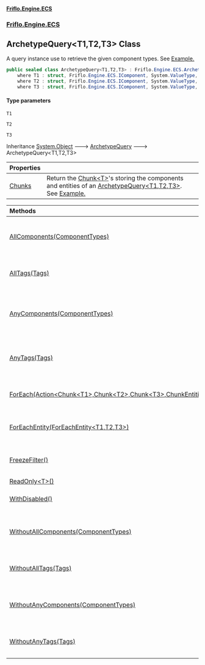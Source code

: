 #### [Friflo.Engine.ECS](index.md 'index')
### [Friflo.Engine.ECS](Friflo.Engine.ECS.md 'Friflo.Engine.ECS')

## ArchetypeQuery<T1,T2,T3> Class

A query instance use to retrieve the given component types.
See <a href="https://github.com/friflo/Friflo.Json.Fliox/wiki/Examples-~-General#query-entities">Example.</a>

```csharp
public sealed class ArchetypeQuery<T1,T2,T3> : Friflo.Engine.ECS.ArchetypeQuery
    where T1 : struct, Friflo.Engine.ECS.IComponent, System.ValueType, System.ValueType
    where T2 : struct, Friflo.Engine.ECS.IComponent, System.ValueType, System.ValueType
    where T3 : struct, Friflo.Engine.ECS.IComponent, System.ValueType, System.ValueType
```
#### Type parameters

<a name='Friflo.Engine.ECS.ArchetypeQuery_T1,T2,T3_.T1'></a>

`T1`

<a name='Friflo.Engine.ECS.ArchetypeQuery_T1,T2,T3_.T2'></a>

`T2`

<a name='Friflo.Engine.ECS.ArchetypeQuery_T1,T2,T3_.T3'></a>

`T3`

Inheritance [System.Object](https://docs.microsoft.com/en-us/dotnet/api/System.Object 'System.Object') &#129106; [ArchetypeQuery](ArchetypeQuery.md 'Friflo.Engine.ECS.ArchetypeQuery') &#129106; ArchetypeQuery<T1,T2,T3>

| Properties | |
| :--- | :--- |
| [Chunks](ArchetypeQuery_T1,T2,T3_.Chunks.md 'Friflo.Engine.ECS.ArchetypeQuery<T1,T2,T3>.Chunks') | Return the [Chunk&lt;T&gt;](Chunk_T_.md 'Friflo.Engine.ECS.Chunk<T>')'s storing the components and entities of an [ArchetypeQuery&lt;T1,T2,T3&gt;](ArchetypeQuery_T1,T2,T3_.md 'Friflo.Engine.ECS.ArchetypeQuery<T1,T2,T3>').<br/> See <a href="https://github.com/friflo/Friflo.Json.Fliox/wiki/Examples-~-Optimization#enumerate-query-chunks">Example.</a> |

| Methods | |
| :--- | :--- |
| [AllComponents(ComponentTypes)](ArchetypeQuery_T1,T2,T3_.AllComponents(ComponentTypes).md 'Friflo.Engine.ECS.ArchetypeQuery<T1,T2,T3>.AllComponents(Friflo.Engine.ECS.ComponentTypes)') | A query result will contain only entities having all passed [componentTypes](ArchetypeQuery_T1,T2,T3_.AllComponents(ComponentTypes).md#Friflo.Engine.ECS.ArchetypeQuery_T1,T2,T3_.AllComponents(Friflo.Engine.ECS.ComponentTypes).componentTypes 'Friflo.Engine.ECS.ArchetypeQuery<T1,T2,T3>.AllComponents(Friflo.Engine.ECS.ComponentTypes).componentTypes'). |
| [AllTags(Tags)](ArchetypeQuery_T1,T2,T3_.AllTags(Tags).md 'Friflo.Engine.ECS.ArchetypeQuery<T1,T2,T3>.AllTags(Friflo.Engine.ECS.Tags)') | A query result will contain only entities having all passed [tags](ArchetypeQuery_T1,T2,T3_.AllTags(Tags).md#Friflo.Engine.ECS.ArchetypeQuery_T1,T2,T3_.AllTags(Friflo.Engine.ECS.Tags).tags 'Friflo.Engine.ECS.ArchetypeQuery<T1,T2,T3>.AllTags(Friflo.Engine.ECS.Tags).tags'). |
| [AnyComponents(ComponentTypes)](ArchetypeQuery_T1,T2,T3_.AnyComponents(ComponentTypes).md 'Friflo.Engine.ECS.ArchetypeQuery<T1,T2,T3>.AnyComponents(Friflo.Engine.ECS.ComponentTypes)') | A query result will contain only entities having any of the the passed [componentTypes](ArchetypeQuery_T1,T2,T3_.AnyComponents(ComponentTypes).md#Friflo.Engine.ECS.ArchetypeQuery_T1,T2,T3_.AnyComponents(Friflo.Engine.ECS.ComponentTypes).componentTypes 'Friflo.Engine.ECS.ArchetypeQuery<T1,T2,T3>.AnyComponents(Friflo.Engine.ECS.ComponentTypes).componentTypes'). |
| [AnyTags(Tags)](ArchetypeQuery_T1,T2,T3_.AnyTags(Tags).md 'Friflo.Engine.ECS.ArchetypeQuery<T1,T2,T3>.AnyTags(Friflo.Engine.ECS.Tags)') | A query result will contain only entities having any of the the passed [tags](ArchetypeQuery_T1,T2,T3_.AnyTags(Tags).md#Friflo.Engine.ECS.ArchetypeQuery_T1,T2,T3_.AnyTags(Friflo.Engine.ECS.Tags).tags 'Friflo.Engine.ECS.ArchetypeQuery<T1,T2,T3>.AnyTags(Friflo.Engine.ECS.Tags).tags'). |
| [ForEach(Action&lt;Chunk&lt;T1&gt;,Chunk&lt;T2&gt;,Chunk&lt;T3&gt;,ChunkEntities&gt;)](ArchetypeQuery_T1,T2,T3_.ForEach(Action_Chunk_T1_,Chunk_T2_,Chunk_T3_,ChunkEntities_).md 'Friflo.Engine.ECS.ArchetypeQuery<T1,T2,T3>.ForEach(System.Action<Friflo.Engine.ECS.Chunk<T1>,Friflo.Engine.ECS.Chunk<T2>,Friflo.Engine.ECS.Chunk<T3>,Friflo.Engine.ECS.ChunkEntities>)') | Returns a [QueryJob](QueryJob.md 'Friflo.Engine.ECS.QueryJob') that enables [Parallel](JobExecution.md#Friflo.Engine.ECS.JobExecution.Parallel 'Friflo.Engine.ECS.JobExecution.Parallel') query execution. |
| [ForEachEntity(ForEachEntity&lt;T1,T2,T3&gt;)](ArchetypeQuery_T1,T2,T3_.ForEachEntity(ForEachEntity_T1,T2,T3_).md 'Friflo.Engine.ECS.ArchetypeQuery<T1,T2,T3>.ForEachEntity(Friflo.Engine.ECS.ForEachEntity<T1,T2,T3>)') | Executes the given [lambda](ArchetypeQuery_T1,T2,T3_.ForEachEntity(ForEachEntity_T1,T2,T3_).md#Friflo.Engine.ECS.ArchetypeQuery_T1,T2,T3_.ForEachEntity(Friflo.Engine.ECS.ForEachEntity_T1,T2,T3_).lambda 'Friflo.Engine.ECS.ArchetypeQuery<T1,T2,T3>.ForEachEntity(Friflo.Engine.ECS.ForEachEntity<T1,T2,T3>).lambda') for each entity in the query result. |
| [FreezeFilter()](ArchetypeQuery_T1,T2,T3_.FreezeFilter().md 'Friflo.Engine.ECS.ArchetypeQuery<T1,T2,T3>.FreezeFilter()') | The query [Filter](ArchetypeQuery.Filter.md 'Friflo.Engine.ECS.ArchetypeQuery.Filter') cannot be changed anymore. |
| [ReadOnly&lt;T&gt;()](ArchetypeQuery_T1,T2,T3_.ReadOnly_T_().md 'Friflo.Engine.ECS.ArchetypeQuery<T1,T2,T3>.ReadOnly<T>()') | |
| [WithDisabled()](ArchetypeQuery_T1,T2,T3_.WithDisabled().md 'Friflo.Engine.ECS.ArchetypeQuery<T1,T2,T3>.WithDisabled()') | A query result will contain [Disabled](Disabled.md 'Friflo.Engine.ECS.Disabled') entities. |
| [WithoutAllComponents(ComponentTypes)](ArchetypeQuery_T1,T2,T3_.WithoutAllComponents(ComponentTypes).md 'Friflo.Engine.ECS.ArchetypeQuery<T1,T2,T3>.WithoutAllComponents(Friflo.Engine.ECS.ComponentTypes)') | Entities having all passed [componentTypes](ArchetypeQuery_T1,T2,T3_.WithoutAllComponents(ComponentTypes).md#Friflo.Engine.ECS.ArchetypeQuery_T1,T2,T3_.WithoutAllComponents(Friflo.Engine.ECS.ComponentTypes).componentTypes 'Friflo.Engine.ECS.ArchetypeQuery<T1,T2,T3>.WithoutAllComponents(Friflo.Engine.ECS.ComponentTypes).componentTypes') are excluded from query result. |
| [WithoutAllTags(Tags)](ArchetypeQuery_T1,T2,T3_.WithoutAllTags(Tags).md 'Friflo.Engine.ECS.ArchetypeQuery<T1,T2,T3>.WithoutAllTags(Friflo.Engine.ECS.Tags)') | Entities having all passed [tags](ArchetypeQuery_T1,T2,T3_.WithoutAllTags(Tags).md#Friflo.Engine.ECS.ArchetypeQuery_T1,T2,T3_.WithoutAllTags(Friflo.Engine.ECS.Tags).tags 'Friflo.Engine.ECS.ArchetypeQuery<T1,T2,T3>.WithoutAllTags(Friflo.Engine.ECS.Tags).tags') are excluded from query result. |
| [WithoutAnyComponents(ComponentTypes)](ArchetypeQuery_T1,T2,T3_.WithoutAnyComponents(ComponentTypes).md 'Friflo.Engine.ECS.ArchetypeQuery<T1,T2,T3>.WithoutAnyComponents(Friflo.Engine.ECS.ComponentTypes)') | Entities having any of the passed [componentTypes](ArchetypeQuery_T1,T2,T3_.WithoutAnyComponents(ComponentTypes).md#Friflo.Engine.ECS.ArchetypeQuery_T1,T2,T3_.WithoutAnyComponents(Friflo.Engine.ECS.ComponentTypes).componentTypes 'Friflo.Engine.ECS.ArchetypeQuery<T1,T2,T3>.WithoutAnyComponents(Friflo.Engine.ECS.ComponentTypes).componentTypes') are excluded from query result. |
| [WithoutAnyTags(Tags)](ArchetypeQuery_T1,T2,T3_.WithoutAnyTags(Tags).md 'Friflo.Engine.ECS.ArchetypeQuery<T1,T2,T3>.WithoutAnyTags(Friflo.Engine.ECS.Tags)') | Entities having any of the passed [tags](ArchetypeQuery_T1,T2,T3_.WithoutAnyTags(Tags).md#Friflo.Engine.ECS.ArchetypeQuery_T1,T2,T3_.WithoutAnyTags(Friflo.Engine.ECS.Tags).tags 'Friflo.Engine.ECS.ArchetypeQuery<T1,T2,T3>.WithoutAnyTags(Friflo.Engine.ECS.Tags).tags') are excluded from query result. |
